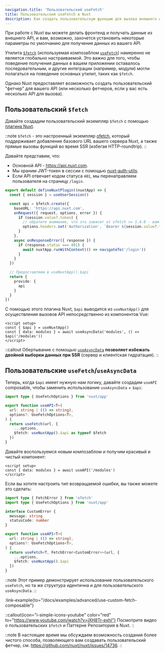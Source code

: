 ```yaml
---
navigation.title: 'Пользовательский useFetch'
title: Пользовательский useFetch в Nuxt
description: Как создать пользовательскую функцию для вызова внешнего API в Nuxt 3.
---
```


При работе с Nuxt вы можете делать фронтенд и получать данные из внешнего API, и вам, возможно, захочется установить некоторые параметры по умолчанию для получения данных из вашего API.

Утилита [`$fetch`](/docs/api/utils/dollarfetch) (используемая композаблом [`useFetch`](/docs/api/composables/use-fetch)) намеренно не является глобально настраиваемой. Это важно для того, чтобы поведение получения данных в вашем приложении оставалось последовательным, и другие интеграции (например, модули) могли полагаться на поведение основных утилит, таких как `$fetch`.

Однако Nuxt предоставляет возможность создать пользовательский "фетчер" для вашего API (или несколько фетчеров, если у вас есть несколько API для вызова).

## Пользовательский `$fetch`

Давайте создадим пользовательский экземпляр `$fetch` с помощью [плагина Nuxt](/docs/guide/directory-structure/plugins).

::note
`$fetch` - это настроенный экземпляр [ofetch](https://github.com/unjs/ofetch), который поддерживает добавление базового URL вашего сервера Nuxt, а также прямые вызовы функций во время SSR (избегая HTTP-roundtrip).
::

Давайте представим, что:
- Основной API - https://api.nuxt.com.
- Мы храним JWT-токен в сессии с помощью [nuxt-auth-utils](https://github.com/atinux/nuxt-auth-utils).
- Если API отвечает кодом статуса `401`, мы перенаправляем пользователя на страницу `/login`.

```ts [plugins/api.ts]
export default defineNuxtPlugin((nuxtApp) => {
  const { session } = useUserSession()

  const api = $fetch.create({
    baseURL: 'https://api.nuxt.com',
    onRequest({ request, options, error }) {
      if (session.value?.token) {
        // обратите внимание, что это зависит от ofetch >= 1.4.0 - вам может потребоваться обновить lockfile
        options.headers.set('Authorization', `Bearer ${session.value?.token}`)
      }
    },
    async onResponseError({ response }) {
      if (response.status === 401) {
        await nuxtApp.runWithContext(() => navigateTo('/login'))
      }
    }
  })

  // Предоставляем в useNuxtApp().$api
  return {
    provide: {
      api
    }
  }
})
```

С помощью этого плагина Nuxt, `$api` выводится из `useNuxtApp()` для осуществления вызовов API непосредственно из компонентов Vue:

```vue [app.vue]
<script setup>
const { $api } = useNuxtApp()
const { data: modules } = await useAsyncData('modules', () => $api('/modules'))
</script>
```

::callout
Обертывание с помощью [`useAsyncData`](/docs/api/composables/use-async-data) **позволяет избежать двойной выборки данных при SSR** (сервер и клиентская гидратация).
::

## Пользовательские `useFetch`/`useAsyncData`

Теперь, когда `$api` имеет нужную нам логику, давайте создадим `useAPI` composable, чтобы заменить использование `useAsyncData` + `$api`:

```ts [composables/useAPI.ts]
import type { UseFetchOptions } from 'nuxt/app'

export function useAPI<T>(
  url: string | (() => string),
  options?: UseFetchOptions<T>,
) {
  return useFetch(url, {
    ...options,
    $fetch: useNuxtApp().$api as typeof $fetch
  })
}
```

Давайте воспользуемся новым композаблом и получим красивый и чистый компонент:

```vue [app.vue]
<script setup>
const { data: modules } = await useAPI('/modules')
</script>
```

Если вы хотите настроить тип возвращаемой ошибки, вы также можете это сделать:

```ts
import type { FetchError } from 'ofetch'
import type { UseFetchOptions } from 'nuxt/app'

interface CustomError {
  message: string
  statusCode: number
}

export function useAPI<T>(
  url: string | (() => string),
  options?: UseFetchOptions<T>,
) {
  return useFetch<T, FetchError<CustomError>>(url, {
    ...options,
    $fetch: useNuxtApp().$api
  })
}
```

::note
Этот пример демонстрирует использование пользовательского `useFetch`, но та же структура идентична и для пользовательского `useAsyncData`.
::

:link-example{to="/docs/examples/advanced/use-custom-fetch-composable"}

::callout{icon="i-simple-icons-youtube" color="red" to="https://www.youtube.com/watch?v=jXH8Tr-exhI"}
Посмотрите видео о пользовательских `$fetch` и Паттерне Репозитория в Nuxt.
::

::note
В настоящее время мы обсуждаем возможность создания более чистого способа, позволяющего вам создавать пользовательский фетчер, см. https://github.com/nuxt/nuxt/issues/14736.
::
